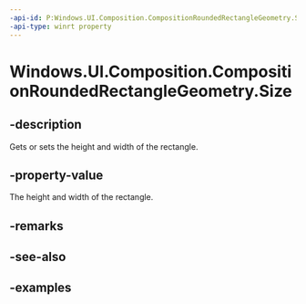 ```yaml
---
-api-id: P:Windows.UI.Composition.CompositionRoundedRectangleGeometry.Size
-api-type: winrt property
---
```


<!-- Property syntax.
public Vector2 Size { get;  set; }
-->

# Windows.UI.Composition.CompositionRoundedRectangleGeometry.Size

## -description

Gets or sets the height and width of the rectangle.



## -property-value

The height and width of the rectangle.

## -remarks

## -see-also

## -examples

